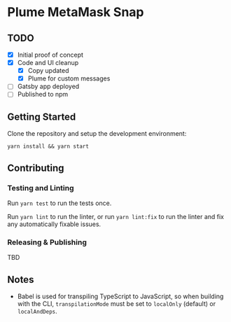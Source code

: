 # Plume MetaMask Snap

## TODO

- [x] Initial proof of concept
- [x] Code and UI cleanup
  - [x] Copy updated
  - [x] Plume for custom messages
- [ ] Gatsby app deployed
- [ ] Published to npm

## Getting Started

Clone the repository and setup the development environment:

```shell
yarn install && yarn start
```

## Contributing

### Testing and Linting

Run `yarn test` to run the tests once.

Run `yarn lint` to run the linter, or run `yarn lint:fix` to run the linter and fix any automatically fixable issues.

### Releasing & Publishing

TBD

## Notes

- Babel is used for transpiling TypeScript to JavaScript, so when building with the CLI,
  `transpilationMode` must be set to `localOnly` (default) or `localAndDeps`.
